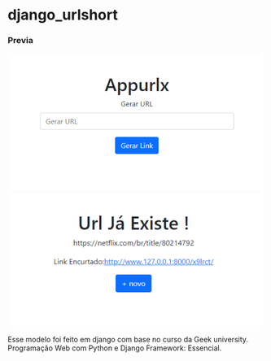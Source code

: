 # django_urlshort

### Previa
 
<img src="git/demo.png?raw=true"/> 
<img src="git/demo2.png?raw=true"/>  

Esse modelo foi feito em django com base no curso da Geek university. Programação Web com Python e Django Framework: Essencial.  
